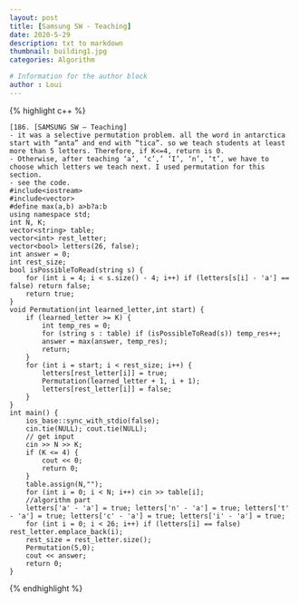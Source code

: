 ```yaml
---
layout: post
title: [Samsung SW - Teaching]
date: 2020-5-29
description: txt to markdown
thumbnail: building1.jpg
categories: Algorithm

# Information for the author block
author : Loui
---
```


{% highlight c++ %}

	﻿[186. [SAMSUNG SW – Teaching]
	- it was a selective permutation problem. all the word in antarctica start with “anta” and end with “tica”. so we teach students at least more than 5 letters. Therefore, if K<=4, return is 0.
	- Otherwise, after teaching ‘a’, ‘c’,’ ‘I’, ‘n’, ‘t’, we have to choose which letters we teach next. I used permutation for this section.
	- see the code.
	#include<iostream>
	#include<vector>
	#define max(a,b) a>b?a:b
	using namespace std;
	int N, K;
	vector<string> table;
	vector<int> rest_letter;
	vector<bool> letters(26, false);
	int answer = 0;
	int rest_size;
	bool isPossibleToRead(string s) {
		for (int i = 4; i < s.size() - 4; i++) if (letters[s[i] - 'a'] == false) return false;
		return true;
	}
	void Permutation(int learned_letter,int start) {
		if (learned_letter >= K) {
			int temp_res = 0;
			for (string s : table) if (isPossibleToRead(s)) temp_res++;
			answer = max(answer, temp_res);
			return;
		}
		for (int i = start; i < rest_size; i++) {
			letters[rest_letter[i]] = true;
			Permutation(learned_letter + 1, i + 1);
			letters[rest_letter[i]] = false;
		}
	}
	int main() {
		ios_base::sync_with_stdio(false);
		cin.tie(NULL); cout.tie(NULL);
		// get input
		cin >> N >> K;
		if (K <= 4) {
			cout << 0;
			return 0;
		}
		table.assign(N,"");
		for (int i = 0; i < N; i++) cin >> table[i];
		//algorithm part
		letters['a' - 'a'] = true; letters['n' - 'a'] = true; letters['t' - 'a'] = true; letters['c' - 'a'] = true; letters['i' - 'a'] = true;
		for (int i = 0; i < 26; i++) if (letters[i] == false) rest_letter.emplace_back(i);
		rest_size = rest_letter.size();
		Permutation(5,0);
		cout << answer;
		return 0;
	}
	
{% endhighlight %}

